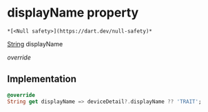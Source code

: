


# displayName property




    *[<Null safety>](https://dart.dev/null-safety)*




[String](https://api.flutter.dev/flutter/dart-core/String-class.html) displayName
  
_override_






## Implementation

```dart
@override
String get displayName => deviceDetail?.displayName ?? 'TRAIT';
```








